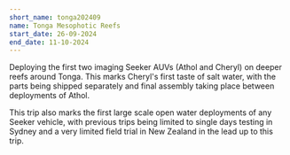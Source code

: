 ```yaml
---
short_name: tonga202409
name: Tonga Mesophotic Reefs
start_date: 26-09-2024
end_date: 11-10-2024
---
```

Deploying the first two imaging Seeker AUVs (Athol and Cheryl) on deeper reefs around Tonga.
This marks Cheryl's first taste of salt water, with the parts being shipped separately and final
assembly taking place between deployments of Athol.

This trip also marks the first large scale open water deployments of any Seeker vehicle, with
previous trips being limited to single days testing in Sydney and a very limited field trial in
New Zealand in the lead up to this trip.
